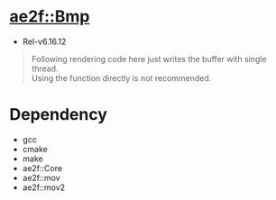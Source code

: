 # [ae2f::Bmp](https://github.com/ae2f/Bmp)
- Rel-v6.16.12

> Following rendering code here just writes the buffer with single thread.  
> Using the function directly is not recommended.


# Dependency
- gcc
- cmake
- make
- ae2f::Core
- ae2f::mov
- ae2f::mov2